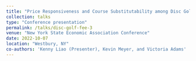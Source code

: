 ```yaml
---
title: "Price Responsiveness and Course Substitutability among Disc Golfers"
collection: talks
type: "Conference presentation"
permalink: /talks/disc-golf-fee-3
venue: "New York State Economic Association Conference"
date: 2022-10-07
location: "Westbury, NY"
co-authors: 'Kenny Liao (Presenter), Kevin Meyer, and Victoria Adams'
---
```


<!-- Google tag (gtag.js) -->
<script async src="https://www.googletagmanager.com/gtag/js?id=G-Q95WSVMDNZ"></script>
<script>
  window.dataLayer = window.dataLayer || [];
  function gtag(){dataLayer.push(arguments);}
  gtag('js', new Date());

  gtag('config', 'G-Q95WSVMDNZ');
</script>